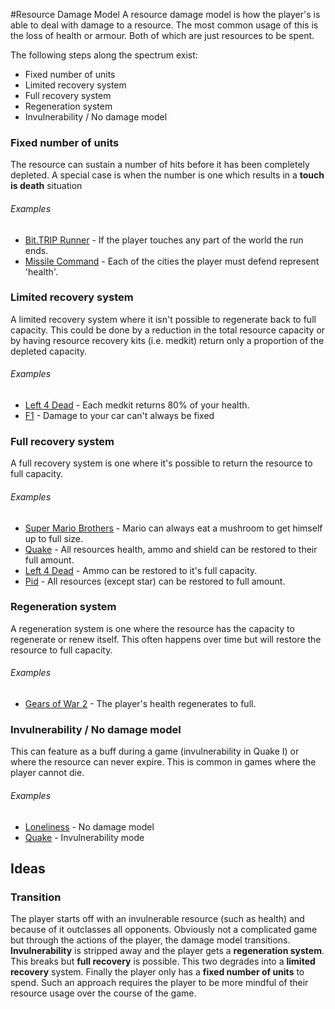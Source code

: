 #Resource Damage Model
A resource damage model is how the player's is able to deal with damage to a resource. The most common usage of this is the loss of health or armour. Both of which are just resources to be spent.

The following steps along the spectrum exist:
- Fixed number of units
- Limited recovery system
- Full recovery system
- Regeneration system
- Invulnerability / No damage model

### Fixed number of units
The resource can sustain a number of hits before it has been completely depleted. A special case is when the number is one which results in a **touch is death** situation

###### Examples
- [Bit.TRIP Runner](/games/bit.trip-runner) - If the player touches any part of the world the run ends.
- [Missile Command](/games/missile-command) - Each of the cities the player must defend represent 'health'.

### Limited recovery system
A limited recovery system where it isn't possible to regenerate back to full capacity. This could be done by a reduction in the total resource capacity or by having resource recovery kits (i.e. medkit) return only a proportion of the depleted capacity.

###### Examples
- [Left 4 Dead](/games/left-4-dead) - Each medkit returns 80% of your health.
- [F1](/games/f1) - Damage to your car can't always be fixed

### Full recovery system
A full recovery system is one where it's possible to return the resource to full capacity.

###### Examples
- [Super Mario Brothers](/games/super-mario-brothers) - Mario can always eat a mushroom to get himself up to full size.
- [Quake](/games/quake) - All resources health, ammo and shield can be restored to their full amount.
- [Left 4 Dead](/games/left-4-dead) - Ammo can be restored to it's full capacity.
- [Pid](/games/pid) - All resources (except star) can be restored to full amount.

### Regeneration system
A regeneration system is one where the resource has the capacity to regenerate or renew itself. This often happens over time but will restore the resource to full capacity.

###### Examples
- [Gears of War 2](/games/gears-of-war-2) - The player's health regenerates to full.


### Invulnerability / No damage model
This can feature as a buff during a game (invulnerability in Quake I) or where the resource can never expire. This is common in games where the player cannot die.

###### Examples
- [Loneliness](/games/loneliness) - No damage model
- [Quake](/games/quake) - Invulnerability mode

## Ideas
### Transition
The player starts off with an invulnerable resource (such as health) and because of it outclasses all opponents. Obviously not a complicated game but through the actions of the player, the damage model transitions. **Invulnerability** is stripped away and the player gets a **regeneration system**. This breaks but **full recovery** is possible. This two degrades into a **limited recovery** system. Finally the player only has a **fixed number of units** to spend. Such an approach requires the player to be more mindful of their resource usage over the course of the game.